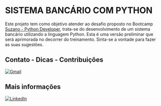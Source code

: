 # SISTEMA BANCÁRIO COM PYTHON

Este projeto tem como objetivo atender ao desafio proposto no  Bootcamp [Suzano - Python Developer](https://web.dio.me/track/823e5de7-79a5-44fe-a472-cfe6bb0fec00), trata-se do desenvolvimento de um sistema bancário utilizando a linguagem Python. Esta é uma versão preliminar que será aprimorada no decorrer do treinamento. Sinta-se a vontade para fazer as suas sugestões.


## Contato - Dicas - Contribuições
[![Gmail](https://img.shields.io/badge/Gmail-333333?style=for-the-badge&logo=gmail&logoColor=red)](mailto:mr.arturj@gmail.com)

## Mais informações
[![LinkedIn](https://img.shields.io/badge/LinkedIn-0077B5?style=for-the-badge&logo=linkedin&logoColor=white)](https://www.linkedin.com/in/artur-jorge-braga-de-souza-a7492a234/)


